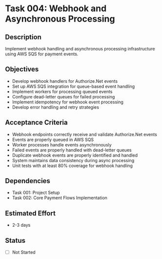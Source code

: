 # Task 004: Webhook and Asynchronous Processing

## Description

Implement webhook handling and asynchronous processing infrastructure using AWS SQS for payment events.

## Objectives

- Develop webhook handlers for Authorize.Net events
- Set up AWS SQS integration for queue-based event handling
- Implement workers for processing queued events
- Configure dead-letter queues for failed processing
- Implement idempotency for webhook event processing
- Develop error handling and retry strategies

## Acceptance Criteria

- Webhook endpoints correctly receive and validate Authorize.Net events
- Events are properly queued in AWS SQS
- Worker processes handle events asynchronously
- Failed events are properly handled with dead-letter queues
- Duplicate webhook events are properly identified and handled
- System maintains data consistency during async processing
- Unit tests with at least 80% coverage for webhook handling

## Dependencies

- Task 001: Project Setup
- Task 002: Core Payment Flows Implementation

## Estimated Effort

- 2-3 days

## Status

- [ ] Not Started
